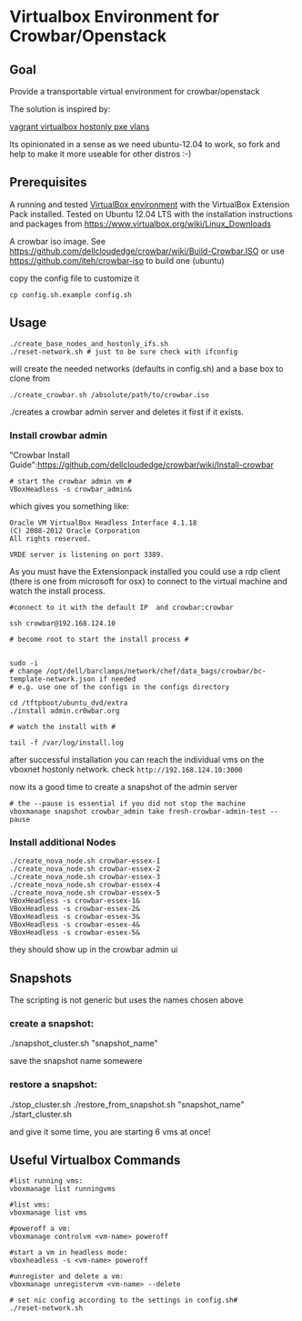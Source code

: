 # Virtualbox Environment for Crowbar/Openstack #

## Goal ##


Provide a transportable virtual environment for crowbar/openstack

The solution is inspired by:

[vagrant virtualbox hostonly pxe vlans](http://jedi.be/blog/2011/11/04/vagrant-virtualbox-hostonly-pxe-vlans/) 

Its opinionated in a sense as we need ubuntu-12.04 to work, so fork and help to make it more useable for other distros :-)

## Prerequisites ##

A running and tested [VirtualBox environment](https://www.virtualbox.org/wiki/Downloads) with the VirtualBox Extension Pack installed. Tested on Ubuntu 12.04 LTS with the installation instructions and packages from https://www.virtualbox.org/wiki/Linux_Downloads

A crowbar iso image. See https://github.com/dellcloudedge/crowbar/wiki/Build-Crowbar.ISO or use https://github.com/iteh/crowbar-iso to build one (ubuntu) 

copy the config file to customize it 

```
cp config.sh.example config.sh
```

## Usage ##

```
./create_base_nodes_and_hostonly_ifs.sh   
./reset-network.sh # just to be sure check with ifconfig
```

will create the needed networks (defaults in config.sh) and a base box to clone from

```
./create_crowbar.sh /absolute/path/to/crowbar.iso

```              

./creates a crowbar admin server and deletes it first if it exists. 

### Install crowbar admin ###

"Crowbar Install Guide":https://github.com/dellcloudedge/crowbar/wiki/Install-crowbar

```
# start the crowbar admin vm #
VBoxHeadless -s crowbar_admin&
```
which gives you something like:

```
Oracle VM VirtualBox Headless Interface 4.1.18
(C) 2008-2012 Oracle Corporation
All rights reserved.

VRDE server is listening on port 3389.
```                                   

As you must have the Extensionpack installed you could use a rdp client (there is one from microsoft for osx) to connect to the virtual machine and watch the install process.

```
#connect to it with the default IP  and crowbar:crowbar

ssh crowbar@192.168.124.10

# become root to start the install process #


sudo -i
# change /opt/dell/barclamps/network/chef/data_bags/crowbar/bc-template-network.json if needed 
# e.g. use one of the configs in the configs directory

cd /tftpboot/ubuntu_dvd/extra 
./install admin.cr0wbar.org

# watch the install with #

tail -f /var/log/install.log 
```

after successful installation you can reach the individual vms on the vboxnet hostonly network. 
check ```http://192.168.124.10:3000```   

now its a good time to create a snapshot of the admin server

```
# the --pause is essential if you did not stop the machine
vboxmanage snapshot crowbar_admin take fresh-crowbar-admin-test --pause
```  


### Install additional Nodes ###


```
./create_nova_node.sh crowbar-essex-1
./create_nova_node.sh crowbar-essex-2
./create_nova_node.sh crowbar-essex-3
./create_nova_node.sh crowbar-essex-4
./create_nova_node.sh crowbar-essex-5
VBoxHeadless -s crowbar-essex-1&
VBoxHeadless -s crowbar-essex-2&
VBoxHeadless -s crowbar-essex-3&
VBoxHeadless -s crowbar-essex-4&
VBoxHeadless -s crowbar-essex-5&
```

they should show up in the crowbar admin ui 

## Snapshots ##

The scripting is not generic but uses the names chosen above
### create a snapshot:

./snapshot_cluster.sh "snapshot_name"     

save the snapshot name somewere

### restore a snapshot:

./stop_cluster.sh
./restore_from_snapshot.sh "snapshot_name" 
./start_cluster.sh

and give it some time, you are starting 6 vms at once!

## Useful Virtualbox Commands ##
``` 
#list running vms:
vboxmanage list runningvms

#list vms:
vboxmanage list vms

#poweroff a vm:
vboxmanage controlvm <vm-name> poweroff

#start a vm in headless mode:
vboxheadless -s <vm-name> poweroff

#unregister and delete a vm:
vboxmanage unregistervm <vm-name> --delete  

# set nic config according to the settings in config.sh#
./reset-network.sh
```